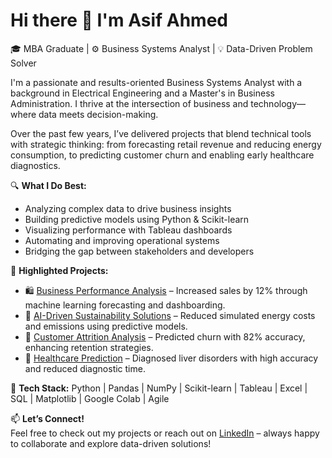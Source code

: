 # Hi there 👋 I'm Asif Ahmed

🎓 MBA Graduate | ⚙️ Business Systems Analyst | 💡 Data-Driven Problem Solver

I'm a passionate and results-oriented Business Systems Analyst with a background in Electrical Engineering and a Master's in Business Administration. I thrive at the intersection of business and technology—where data meets decision-making.

Over the past few years, I’ve delivered projects that blend technical tools with strategic thinking: from forecasting retail revenue and reducing energy consumption, to predicting customer churn and enabling early healthcare diagnostics.

🔍 **What I Do Best:**
- Analyzing complex data to drive business insights
- Building predictive models using Python & Scikit-learn
- Visualizing performance with Tableau dashboards
- Automating and improving operational systems
- Bridging the gap between stakeholders and developers

📌 **Highlighted Projects:**
- 🛍️ [Business Performance Analysis](https://github.com/asifahmedamit/business-performance-analysis) – Increased sales by 12% through machine learning forecasting and dashboarding.
- 🌿 [AI-Driven Sustainability Solutions](https://github.com/asifahmedamit/ai-sustainability-solutions) – Reduced simulated energy costs and emissions using predictive models.
- 💬 [Customer Attrition Analysis](https://github.com/asifahmedamit/customer-churn-analysis) – Predicted churn with 82% accuracy, enhancing retention strategies.
- 🏥 [Healthcare Prediction](https://github.com/asifahmedamit/healthcare-liver-disorder-prediction) – Diagnosed liver disorders with high accuracy and reduced diagnostic time.

🚀 **Tech Stack:**
Python | Pandas | NumPy | Scikit-learn | Tableau | Excel | SQL | Matplotlib | Google Colab | Agile

📫 **Let’s Connect!**  
Feel free to check out my projects or reach out on [LinkedIn](https://linkedin.com/in/asifahmedamit/) – always happy to collaborate and explore data-driven solutions!



<!--
**asifahmedamit/asifahmedamit** is a ✨ _special_ ✨ repository because its `README.md` (this file) appears on your GitHub profile.

Here are some ideas to get you started:

- 🔭 I’m currently working on ...
- 🌱 I’m currently learning ...
- 👯 I’m looking to collaborate on ...
- 🤔 I’m looking for help with ...
- 💬 Ask me about ...
- 📫 How to reach me: ...
- 😄 Pronouns: ...
- ⚡ Fun fact: ...
-->
